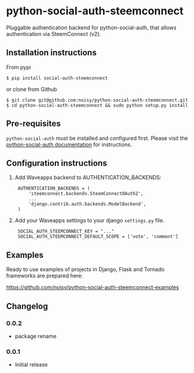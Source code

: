 python-social-auth-steemconnect
===========================

Pluggable authentication backend for python-social-auth, that allows authentication via SteemConnect (v2).


## Installation instructions

From pypi

    $ pip install social-auth-steemconnect

or clone from Github

    $ git clone git@github.com:noisy/python-social-auth-steemconnect.git
    $ cd python-social-auth-steemconnect && sudo python setup.py install

## Pre-requisites

`python-social-auth` must be installed and configured first. Please visit the
[python-social-auth documentation](http://python-social-auth-docs.readthedocs.io/) for instructions.


## Configuration instructions

1. Add Waveapps backend to AUTHENTICATION_BACKENDS:

        AUTHENTICATION_BACKENDS = (
            'steemconnect.backends.SteemConnectOAuth2',
            ...
            'django.contrib.auth.backends.ModelBackend',
        )

2. Add your Waveapps settings to your django `settings.py` file.

        SOCIAL_AUTH_STEEMCONNECT_KEY = "..."
        SOCIAL_AUTH_STEEMCONNECT_DEFAULT_SCOPE = ['vote', 'comment']

## Examples

Ready to use examples of projects in Django, Flask and Tornado frameworks are prepared here:

https://github.com/noisy/python-social-auth-steemconnect-examples

## Changelog

### 0.0.2
* package rename

### 0.0.1
* Initial release

